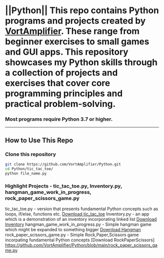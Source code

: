 # ||Python|| This repo contains Python programs and projects created by [VortAmplifier](https://github.com/VortAmplifier/Python). These range from beginner exercises to small games and GUI apps. This repository showcases my Python skills through a collection of projects and exercises that cover core programming principles and practical problem-solving.

### Most programs require Python 3.7 or higher.


---

## How to Use This Repo

### Clone this repository
```bash
git clone https://github.com/VortAmplifier/Python.git
cd Python/tic_tac_toe/
python file_name.py
```

### Highlight Projects - tic_tac_toe.py, Inventory.py, hangman_game_work_in_progress, rock_paper_scissors_game.py
tic_tac_toe.py - version that presents fundamental Python concepts such as loops, if/else, functions etc.
[Download tic_tac_toe](https://raw.githubusercontent.com/VortAmplifier/Python/main/tic_tac_toe.py)
Inventory.py - an app which is a demonstration of an inventory incorporating linked list
[Download Inventory](https://raw.githubusercontent.com/VortAmplifier/Python/refs/heads/main/Inventory.py)
hangman_game_work_in_progress.py - Simple hangman game which might be expanded to something bigger
[Download Hangman](https://raw.githubusercontent.com/VortAmplifier/Python/refs/heads/main/hangman_game_work_in_progress.py)
rock_paper_scissors_game.py - Simple Rock,Paper,Scissors game incorpating fundamental Python concepts
[Download RockPaperScissors] https://github.com/VortAmplifier/Python/blob/main/rock_paper_scissors_game.py






